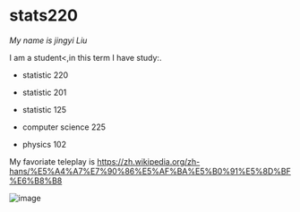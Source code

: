 # stats220

*My name is jingyi Liu*

I am a student<,in this term I have study:.

* statistic 220

* statistic 201

* statistic 125

* computer science 225

* physics 102

My favoriate teleplay is https://zh.wikipedia.org/zh-hans/%E5%A4%A7%E7%90%86%E5%AF%BA%E5%B0%91%E5%8D%BF%E6%B8%B8

![image](https://github.com/Freyaljy/cats_coffee/assets/162917181/953ec0ea-29fa-4a49-b330-d759c75a6b0a)
